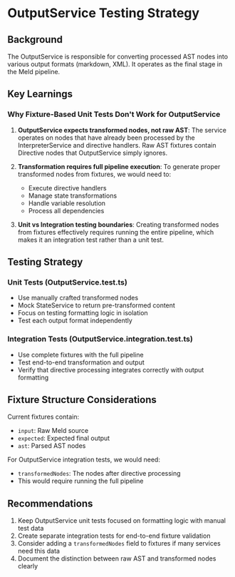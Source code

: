 # OutputService Testing Strategy

## Background

The OutputService is responsible for converting processed AST nodes into various output formats (markdown, XML). It operates as the final stage in the Meld pipeline.

## Key Learnings

### Why Fixture-Based Unit Tests Don't Work for OutputService

1. **OutputService expects transformed nodes, not raw AST**: The service operates on nodes that have already been processed by the InterpreterService and directive handlers. Raw AST fixtures contain Directive nodes that OutputService simply ignores.

2. **Transformation requires full pipeline execution**: To generate proper transformed nodes from fixtures, we would need to:
   - Execute directive handlers
   - Manage state transformations
   - Handle variable resolution
   - Process all dependencies

3. **Unit vs Integration testing boundaries**: Creating transformed nodes from fixtures effectively requires running the entire pipeline, which makes it an integration test rather than a unit test.

## Testing Strategy

### Unit Tests (OutputService.test.ts)
- Use manually crafted transformed nodes
- Mock StateService to return pre-transformed content
- Focus on testing formatting logic in isolation
- Test each output format independently

### Integration Tests (OutputService.integration.test.ts)
- Use complete fixtures with the full pipeline
- Test end-to-end transformation and output
- Verify that directive processing integrates correctly with output formatting

## Fixture Structure Considerations

Current fixtures contain:
- `input`: Raw Meld source
- `expected`: Expected final output
- `ast`: Parsed AST nodes

For OutputService integration tests, we would need:
- `transformedNodes`: The nodes after directive processing
- This would require running the full pipeline

## Recommendations

1. Keep OutputService unit tests focused on formatting logic with manual test data
2. Create separate integration tests for end-to-end fixture validation
3. Consider adding a `transformedNodes` field to fixtures if many services need this data
4. Document the distinction between raw AST and transformed nodes clearly